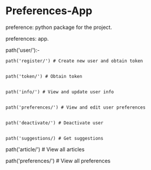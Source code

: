 # Preferences-App

preference: python package for the project.


preferences: app.

path('user/'):-


    path('register/') # Create new user and obtain token
    
    
    path('token/') # Obtain token
    
    
    path('info/') # View and update user info
    
    
    path('preferences/') # View and edit user preferences
    
    
    path('deactivate/') # Deactivate user  
    
    
    path('suggestions/) # Get suggestions
    
    
path('article/') # View all articles


path('preferences/') # View all preferences

    
    
